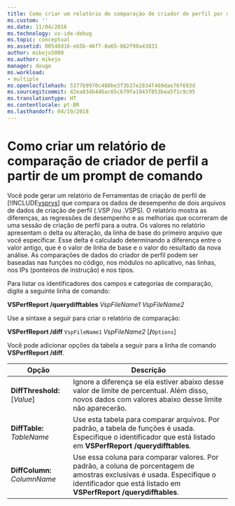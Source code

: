 ```yaml
---
title: Como criar um relatório de comparação de criador de perfil por meio de um prompt de comando | Microsoft Docs
ms.custom: ''
ms.date: 11/04/2016
ms.technology: vs-ide-debug
ms.topic: conceptual
ms.assetid: 00548d16-eb5b-46f7-8a65-862f98a43831
author: mikejo5000
ms.author: mikejo
manager: douge
ms.workload:
- multiple
ms.openlocfilehash: 5377b9970c488be3f3b37e2834f469dae76f693d
ms.sourcegitcommit: 42ea834b446ac65c679fa1043f853bea5f1c9c95
ms.translationtype: HT
ms.contentlocale: pt-BR
ms.lasthandoff: 04/19/2018
---
```

# <a name="how-to-create-a-profiler-comparison-report-from-a-command-prompt"></a>Como criar um relatório de comparação de criador de perfil a partir de um prompt de comando
Você pode gerar um relatório de Ferramentas de criação de perfil de [!INCLUDE[vsprvs](../code-quality/includes/vsprvs_md.md)] que compara os dados de desempenho de dois arquivos de dados de criação de perfil (.VSP /ou .VSPS). O relatório mostra as diferenças, as regressões de desempenho e as melhorias que ocorreram de uma sessão de criação de perfil para a outra. Os valores no relatório apresentam o delta ou alteração, da linha de base do primeiro arquivo que você especificar. Esse delta é calculado determinando a diferença entre o valor antigo, que é o valor de linha de base e o valor do resultado da nova análise. As comparações de dados do criador de perfil podem ser baseadas nas funções no código, nos módulos no aplicativo, nas linhas, nos IPs (ponteiros de instrução) e nos tipos.  
  
 Para listar os identificadores dos campos e categorias de comparação, digite a seguinte linha de comando:  
  
 **VSPerfReport /querydifftables**  *VspFileName1* *VspFileName2*  
  
 Use a sintaxe a seguir para criar o relatório de comparação:  
  
 **VSPerfReport /diff**  `VspFileName1` *VspFileName2* [**/**`Options`]  
  
 Você pode adicionar opções da tabela a seguir para a linha de comando **VSPerfReport /diff**.  
  
|Opção|Descrição|  
|------------|-----------------|  
|**DiffThreshold:**[*Value*]|Ignore a diferença se ela estiver abaixo desse valor de limite de percentual. Além disso, novos dados com valores abaixo desse limite não aparecerão.|  
|**DiffTable:** *TableName*|Use esta tabela para comparar arquivos. Por padrão, a tabela de funções é usada. Especifique o identificador que está listado em **VSPerfReport /querydifftables**.|  
|**DiffColumn:** *ColumnName*|Use essa coluna para comparar valores. Por padrão, a coluna de porcentagem de amostras exclusivas é usada. Especifique o identificador que está listado em **VSPerfReport /querydifftables**.|